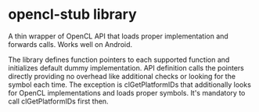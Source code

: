 opencl-stub library
===================

A thin wrapper of OpenCL API that loads proper implementation and forwards
calls. Works well on Android.

The library defines function pointers to each supported function and initializes
default dummy implementation. API definition calls the pointers directly
providing no overhead like additional checks or looking for the symbol each
time. The exception is clGetPlatformIDs that additionally
looks for OpenCL implementations and loads proper symbols. It's mandatory to
call clGetPlatformIDs first then.
